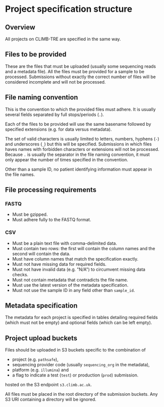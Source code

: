 # Project specification structure

## Overview

All projects on CLIMB-TRE are specified in the same way.

## Files to be provided

These are the files that must be uploaded (usually some sequencing reads and a metadata file).
All the files must be provided for a sample to be processed.
Submissions without exactly the correct number of files will be considered incomplete and will not be processed.

## File naming convention

This is the convention to which the provided files must adhere.
It is usually several fields separated by full stops/periods (`.`).

Each of the files to be provided will use the same basename followed
by specified extensions (e.g. for data versus metadata).

The set of valid characters is usually limited to letters, numbers,
hyphens (`-`) and underscores (`_`) but this will be specified.
Submissions in which files haves names with forbidden characters or extensions
will not be processed.
Because `.` is usually the separator in the file naming convention,
it must only appear the number of times specified in the convention.

Other than a sample ID, no patient identifying information must appear
in the file names.

## File processing requirements

### FASTQ

* Must be gzipped.
* Must adhere fully to the FASTQ format.

### CSV

* Must be a plain text file with comma-delimited data.
* Must contain two rows: the first will contain the column names and the second will contain the data.
* Must have column names that match the specification exactly.
* Must not have missing data for required fields.
* Must not have invalid data (e.g. "N/A") to circumvent missing data checks.
* Must not contain metadata that contradicts the file name.
* Must use the latest version of the metadata specification.
* Must not use the sample ID in any field other than `sample_id`.

## Metadata specification

The metadata for each project is specified in tables detailing
required fields (which must not be empty) and optional fields (which
can be left empty).

## Project upload buckets

Files should be uploaded in S3 buckets specific to the combination of

* project (e.g. `pathsafe`),
* sequencing provider code (usually `sequencing_org` in the metadata),
* platform (e.g. `illumina`) and
* a flag to indicate a test (`test`) or production (`prod`) submission.

hosted on the S3 endpoint `s3.climb.ac.uk`.

All files must be placed in the root directory of the submission buckets.
Any S3 URI containing a directory will be ignored.